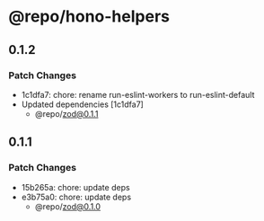 # @repo/hono-helpers

## 0.1.2

### Patch Changes

- 1c1dfa7: chore: rename run-eslint-workers to run-eslint-default
- Updated dependencies [1c1dfa7]
  - @repo/zod@0.1.1

## 0.1.1

### Patch Changes

- 15b265a: chore: update deps
- e3b75a0: chore: update deps
  - @repo/zod@0.1.0
